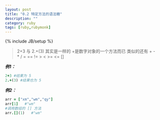 ```yaml
---
layout: post
title: "0.2 特定方法的语法糖"
description: ""
category: ruby
tags: [ruby,rubymonk]
---
```

{% include JB/setup %}

>2+3 与 2.+(3)  其实是一样的
> +是数字对象的一个方法而已 
类似的还有 +   -   *   /   =   ==    !=    >   <   >=    <=    []

***例1：***

```ruby
2+3 #结果为 5
2.+(3) #结果也为 5
```

***例2：***

```ruby
arr = ["xm","wm","qy"]
arr[1]   #"wm"
#调用数组的 [] 方法
arr.[](1)   #"wm"
```
